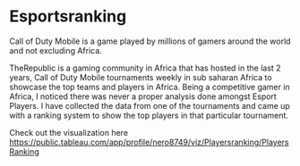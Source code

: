 # Esportsranking
Call of Duty Mobile is a game played by millions of gamers around the world and not excluding Africa. 

TheRepublic is a gaming community in Africa that has hosted in the last 2 years, Call of Duty Mobile tournaments weekly in sub saharan Africa to showcase the top teams and players in Africa.
Being a competitive gamer in Africa, I noticed there was never a proper analysis done amongst Esport Players.
I have collected the data from one of the tournaments and came up with a ranking system to show the top players in that particular tournament.

Check out the visualization here https://public.tableau.com/app/profile/nero8749/viz/Playersranking/PlayersRanking
